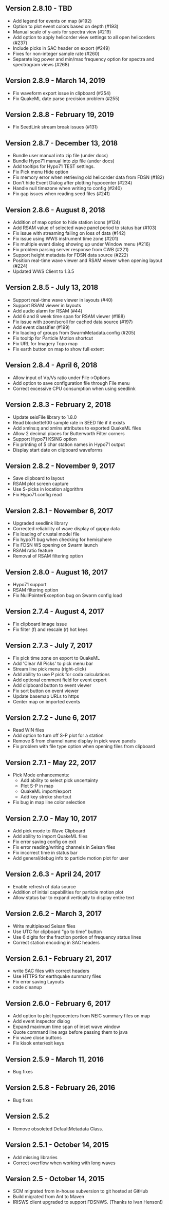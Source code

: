 ## Version 2.8.10 - TBD 
  * Add legend for events on map (#192)
  * Option to plot event colors based on depth (#193)
  * Manual scale of y-axis for spectra view (#219)
  * Add option to apply helicorder view settings to all open helicorders (#237)
  * Include picks in SAC header on export (#249)
  * Fixes for non-integer sample rate (#260)
  * Separate log power and min/max frequency option for spectra and spectrogram views (#268)
  
## Version 2.8.9 - March 14, 2019
  * Fix waveform export issue in clipboard (#254)
  * Fix QuakeML date parse precision problem (#255)

## Version 2.8.8 - February 19, 2019
  * Fix SeedLink stream break issues (#131)
  
## Version 2.8.7 - December 13, 2018
  * Bundle user manual into zip file (under docs)
  * Bundle Hypo71 manual into zip file (under docs)
  * Add tooltips for Hypo71 TEST settings.
  * Fix Pick menu Hide option
  * Fix memory error when retrieving old helicorder data from FDSN (#182)
  * Don't hide Event Dialog after plotting hypocenter (#234)
  * Handle null timezone when writing to config (#240) 
  * Fix gap issues when reading seed files (#241)

## Version 2.8.6 - August 8, 2018
  * Addition of map option to hide station icons (#124)
  * Add RSAM value of selected wave panel period to status bar (#103)
  * Fix issue with streaming failing on loss of data (#142)
  * Fix issue using WWS instrument time zone (#201)
  * Fix multiple event dialog showing up under Window menu (#216)
  * Fix problem parsing server response from CWB (#221)
  * Support height metadata for FDSN data source (#222)
  * Position real-time wave viewer and RSAM viewer when opening layout (#224)
  * Updated WWS Client to 1.3.5

## Version 2.8.5 - July 13, 2018
  * Support real-time wave viewer in layouts (#40)
  * Support RSAM viewer in layouts
  * Add audio alarm for RSAM (#44)
  * Add 6 and 8 week time span for RSAM viewer (#188)
  * Fix issue with zoom/scroll for cached data source (#197)
  * Add event classifier (#199)
  * Fix loading of groups from SwarmMetadata.config (#205)
  * Fix tooltip for Particle Motion shortcut
  * Fix URL for Imagery Topo map
  * Fix earth button on map to show full extent

## Version 2.8.4 - April 6, 2018
  * Allow input of Vp/Vs ratio under File->Options
  * Add option to save configuration file through File menu
  * Correct excessive CPU consumption when using seedlink
 
## Version 2.8.3 - February 2, 2018
  * Update seisFile library to 1.8.0
  * Read blockette100 sample rate in SEED file if it exists
  * Add xmlns:q and xmlns attributes to exported QuakeML files
  * Allow 2 decimal places for Butterworth Filter corners
  * Support Hypo71 KSING option
  * Fix printing of 5 char station names in Hypo71 output
  * Display start date on clipboard waveforms

## Version 2.8.2 - November 9, 2017
  * Save clipboard to layout
  * RSAM plot screen capture
  * Use S-picks in location algorithm
  * Fix Hypo71.config read 

## Version 2.8.1 - November 6, 2017
  * Upgraded seedlink library
  * Corrected reliability of wave display of gappy data
  * Fix loading of crustal model file
  * Fix hypo71 bug when checking for hemisphere
  * Fix FDSN WS opening on Swarm launch
  * RSAM ratio feature
  * Removal of RSAM filtering option
  
## Version 2.8.0 - August 16, 2017
  * Hypo71 support
  * RSAM filtering option
  * Fix NullPointerException bug on Swarm config load

## Version 2.7.4 - August 4, 2017
  * Fix clipboard image issue
  * Fix filter (f) and rescale (r) hot keys

## Version 2.7.3 - July 7, 2017
  * Fix pick time zone on export to QuakeML
  * Add 'Clear All Picks' to pick menu bar
  * Stream line pick menu (right-click)
  * Add ability to use P pick for coda calculations
  * Add optional comment field for event export
  * Add clipboard button to event viewer
  * Fix sort button on event viewer
  * Update basemap URLs to https
  * Center map on imported events

## Version 2.7.2 - June 6, 2017
  * Read WIN files
  * Add option to turn off S-P plot for a station
  * Remove $ from channel name display in pick wave panels
  * Fix problem with file type option when opening files from clipboard

## Version 2.7.1 - May 22, 2017
  * Pick Mode enhancements:
  	- Add ability to select pick uncertainty
	- Plot S-P in map 
	- QuakeML import/export
	- Add key stroke shortcut
  * Fix bug in map line color selection

## Version 2.7.0 - May 10, 2017
  * Add pick mode to Wave Clipboard
  * Add ability to import QuakeML files
  * Fix error saving config on exit
  * Fix error reading/writing channels in Seisan files
  * Fix incorrect time in status bar
  * Add general/debug info to particle motion plot for user 

## Version 2.6.3 - April 24, 2017
  * Enable refresh of data source
  * Addition of initial capabilities for particle motion plot
  * Allow status bar to expand vertically to display entire text

## Version 2.6.2 - March 3, 2017
  * Write multiplexed Seisan files
  * Use UTC for clipboard "go to time" button
  * Use 6 digits for the fraction portion of frequency status lines
  * Correct station encoding in SAC headers
  
## Version 2.6.1 - February 21, 2017
  * write SAC files with correct headers
  * Use HTTPS for earthquake summary files
  * Fix error saving Layouts
  * code cleanup
  
## Version 2.6.0 - February 6, 2017
  * Add option to plot hypocenters from NEIC summary files on map
  * Add event inspector dialog
  * Expand maximum time span of inset wave window
  * Quote command line args before passing them to java
  * Fix wave close buttons
  * Fix kisok enter/exit keys
  
## Version 2.5.9 - March 11, 2016
  * Bug fixes
  
## Version 2.5.8 - February 26, 2016
  * Bug fixes
  
## Version 2.5.2
  * Remove obsoleted DefaultMetadata Class.
  
## Version 2.5.1 - October 14, 2015
  * Add missing libraries
  * Correct overflow when working with long waves
  
## Version 2.5 - October 14, 2015
  * SCM migrated from in-house subversion to git hosted at GitHub
  * Build migrated from Ant to Maven
  * IRISWS client upgraded to support FDSNWS. (Thanks to Ivan Henson!)
